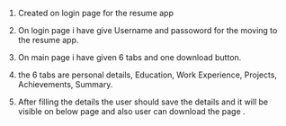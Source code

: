 1. Created on login page for the resume app
2. On login page i have give Username and passoword for the moving to the resume app.
3. On main page i have given 6 tabs and one download button.
4. the 6 tabs are 
personal details,
Education,
Work Experience,
Projects,
Achievements,
Summary.

5. After filling the details the user should save the details and it will be visible on below page and also user can download the page .
